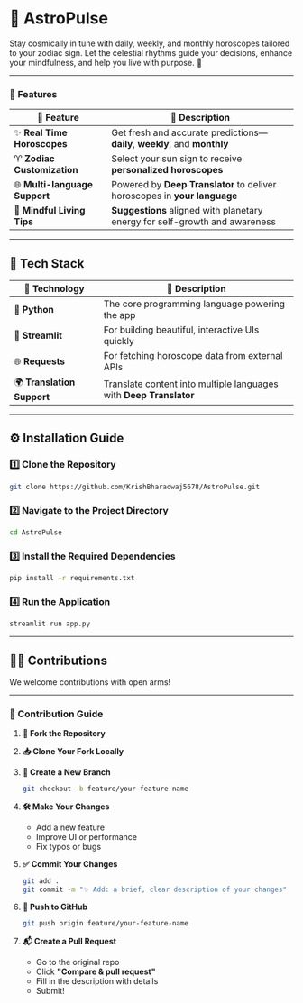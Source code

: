 # 🔮 AstroPulse

Stay cosmically in tune with daily, weekly, and monthly horoscopes tailored to your zodiac sign. Let the celestial rhythms guide your decisions, enhance your mindfulness, and help you live with purpose. 🌟

---

### 💫 Features

| 🌟 Feature              | 💬 Description                                                                 |
|------------------------|---------------------------------------------------------------------------------|
| ✨ **Real Time Horoscopes** | Get fresh and accurate predictions—**daily**, **weekly**, and **monthly**     |
| ♈ **Zodiac Customization** | Select your sun sign to receive **personalized horoscopes**                   |
| 🌐 **Multi-language Support** | Powered by **Deep Translator** to deliver horoscopes in **your language** |
| 🧘 **Mindful Living Tips** | **Suggestions** aligned with planetary energy for self-growth and awareness     |

---

## 🧰 Tech Stack

| 🔧 Technology       | 🌟 Description                                                                 |
|--------------------|--------------------------------------------------------------------------------|
| 🐍 **Python**       | The core programming language powering the app                                 |
| 🎨 **Streamlit** | For building beautiful, interactive UIs quickly                      |
| 🌐 **Requests**  | For fetching horoscope data from external APIs                 |
| 🌍 **Translation Support** | Translate content into multiple languages with **Deep Translator**              |

---

## ⚙️ Installation Guide

### 1️⃣ Clone the Repository

```bash
git clone https://github.com/KrishBharadwaj5678/AstroPulse.git
````

### 2️⃣ Navigate to the Project Directory

```bash
cd AstroPulse
```

### 3️⃣ Install the Required Dependencies

```bash
pip install -r requirements.txt
```

### 4️⃣ Run the Application

```bash
streamlit run app.py
```

---

## 🧑‍💻 Contributions

We welcome contributions with open arms!

---

### 📌 Contribution Guide

1. **🍴 Fork the Repository**

2. **📥 Clone Your Fork Locally**

3. **🌱 Create a New Branch**

   ```bash
   git checkout -b feature/your-feature-name
   ```

4. **🛠️ Make Your Changes**

   * Add a new feature
   * Improve UI or performance
   * Fix typos or bugs

5. **✅ Commit Your Changes**

   ```bash
   git add .
   git commit -m "✨ Add: a brief, clear description of your changes"
   ```

6. **🚀 Push to GitHub**

   ```bash
   git push origin feature/your-feature-name
   ```

7. **📬 Create a Pull Request**

   * Go to the original repo
   * Click **"Compare & pull request"**
   * Fill in the description with details
   * Submit!
